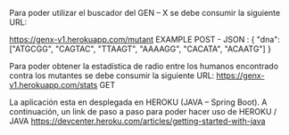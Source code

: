 Para poder utilizar el buscador del GEN – X se debe consumir la siguiente URL:

https://genx-v1.herokuapp.com/mutant
EXAMPLE
POST - JSON :  { "dna":["ATGCGG", "CAGTAC", "TTAAGT", "AAAAGG", "CACATA", "ACAATG"] }

Para poder obtener la estadística de radio entre los humanos encontrado contra los mutantes se debe consumir la siguiente URL:
https://genx-v1.herokuapp.com/stats 
GET

La aplicación esta en desplegada en HEROKU (JAVA – Spring Boot).
A continuación, un link de paso a paso para poder hacer uso de HEROKU / JAVA
https://devcenter.heroku.com/articles/getting-started-with-java
